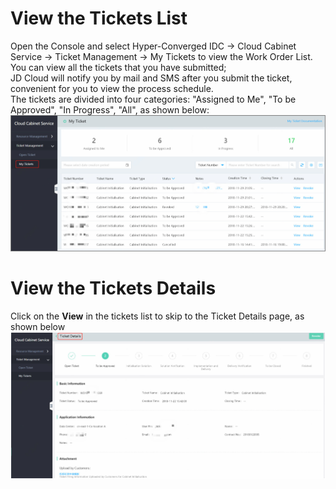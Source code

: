 # View the Tickets List

Open the Console and select Hyper-Converged IDC -> Cloud Cabinet Service -> Ticket Management -> My Tickets to view the Work Order List. You can view all the tickets that you have submitted; </br>
JD Cloud will notify you by mail and SMS after you submit the ticket, convenient for you to view the process schedule. </br>
The tickets are divided into four categories: "Assigned to Me", "To be Approved", "In Progress", "All", as shown below:
![我的工单页面查看连接](../../../../../image/Hyper-Converged-IDC/Cloud-Cabinet-Service/CCS009.png)

# View the Tickets Details
Click on the **View** in the tickets list to skip to the Ticket Details page, as shown below
![工单详细查看连接](../../../../../image/Hyper-Converged-IDC/Cloud-Cabinet-Service/CCS008.png)



